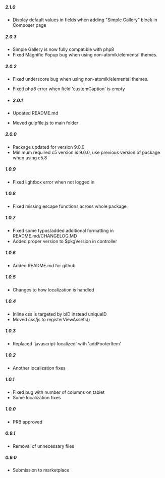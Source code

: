 ##### 2.1.0
- Display default values in fields when adding "Simple Gallery" block in Composer page

##### 2.0.3
- Simple Gallery is now fully compatible with php8
- Fixed Magnific Popup bug when using non-atomik/elemental themes.

##### 2.0.2
- Fixed underscore bug when using non-atomik/elemental themes.
- Fixed php8 error when field 'customCaption' is empty

- ##### 2.0.1
- Updated README.md
- Moved gulpfile.js to main folder

##### 2.0.0
- Package updated for version 9.0.0
- Minimum required c5 version is 9.0.0, use previous version of package when using c5.8

##### 1.0.9
- Fixed lightbox error when not logged in

##### 1.0.8
- Fixed missing escape functions across whole package

##### 1.0.7
- Fixed some typos/added additional formatting in README.md/CHANGELOG.MD
- Added proper version to $pkgVersion in controller

##### 1.0.6
- Added README.md for github

##### 1.0.5
- Changes to how localization is handled

##### 1.0.4
- Inline css is targeted by bID instead uniqueID
- Moved css/js to registerViewAssets()

##### 1.0.3
- Replaced 'javascript-localized' with 'addFooterItem'

##### 1.0.2
- Another localization fixes

##### 1.0.1
- Fixed bug with number of columns on tablet
- Some localization fixes

##### 1.0.0
- PRB approved

##### 0.9.1
- Removal of unnecessary files

##### 0.9.0
- Submission to marketplace
